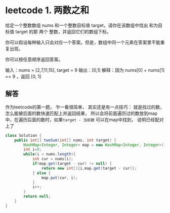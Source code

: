 # leetcode 1. 两数之和

给定一个整数数组 nums 和一个整数目标值 target，请你在该数组中找出 和为目标值 target  的那 两个 整数，并返回它们的数组下标。

你可以假设每种输入只会对应一个答案。但是，数组中同一个元素在答案里不能重复出现。

你可以按任意顺序返回答案。

输入：nums = [2,7,11,15], target = 9
输出：[0,1]
解释：因为 nums[0] + nums[1] == 9 ，返回 [0, 1] 

## 解答

作为leetcode的第一题， 乍一看很简单， 其实还是有一点技巧： 就是找过的数， 怎么能被后面的数快速匹配上并返回结果， 所以会将前面遍历过的数放到map中，在遍历后面的数时，如果`target - 当前数` 可以在map中找到， 说明已经配对上了

```java
class Solution {
    public int[] twoSum(int[] nums, int target) {
        HashMap<Integer, Integer> map = new HashMap<Integer, Integer>();
        int i=0;
        while(i < nums.length){
            int cur = nums[i];
            if(map.get(target - cur) != null) {
                return new int[]{i,map.get(target - cur)};
            } else {
                map.put(cur, i);
            }
            i++;
        }
        return null;
    }
}
```
